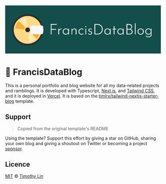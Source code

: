 ![francis-data-blog-banner](/public/static/images/title-logo.png)

# 💽 FrancisDataBlog

This is a personal portfolio and blog website for all my data-related projects and ramblings. It is developed with Typescript, [Next.js](https://nextjs.org/), and [Tailwind CSS](https://tailwindcss.com/), and it is deployed in [Vercel](https://vercel.com). It is based on the [timlrx/tailwind-nextjs-starter-blog](https://github.com/timlrx/tailwind-nextjs-starter-blog/timlrx/tailwind-nextjs-starter-blog/) template.

## Support

> Copied from the original template's README

Using the template? Support this effort by giving a star on GitHub, sharing your own blog and giving a shoutout on Twitter or becoming a project [sponsor](https://github.com/sponsors/timlrx).

## Licence

[MIT](https://github.com/timlrx/tailwind-nextjs-starter-blog/blob/main/LICENSE) © [Timothy Lin](https://www.timlrx.com)
